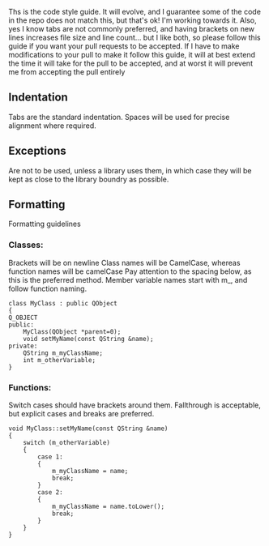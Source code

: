 Ths is the code style guide. It will evolve, and I guarantee some of the code in the repo does not match this, but that's ok! I'm working towards it.
Also, yes I know tabs are not commonly preferred, and having brackets on new lines increases file size and line count... but I like both, so please follow this guide if you want your pull requests to be accepted.
If I have to make modifications to your pull to make it follow this guide, it will at best extend the time it will take for the pull to be accepted, and at worst it will prevent me from accepting the pull entirely
## Indentation
Tabs are the standard indentation. Spaces will be used for precise alignment where required.
## Exceptions
Are not to be used, unless a library uses them, in which case they will be kept as close to the library boundry as possible.
## Formatting
Formatting guidelines
### Classes:
Brackets will be on newline
Class names will be CamelCase, whereas function names will be camelCase
Pay attention to the spacing below, as this is the preferred method.
Member variable names start with m_, and follow function naming.

	class MyClass : public QObject
	{
	Q_OBJECT
	public:
		MyClass(QObject *parent=0);
		void setMyName(const QString &name);
	private:
		QString m_myClassName;
		int m_otherVariable;
	}
### Functions:
Switch cases should have brackets around them. Fallthrough is acceptable, but explicit cases and breaks are preferred.

	void MyClass::setMyName(const QString &name)
	{
		switch (m_otherVariable)
		{
			case 1:
			{
				m_myClassName = name;
				break;
			}
			case 2:
			{
				m_myClassName = name.toLower();
				break;
			}
		}
	}

